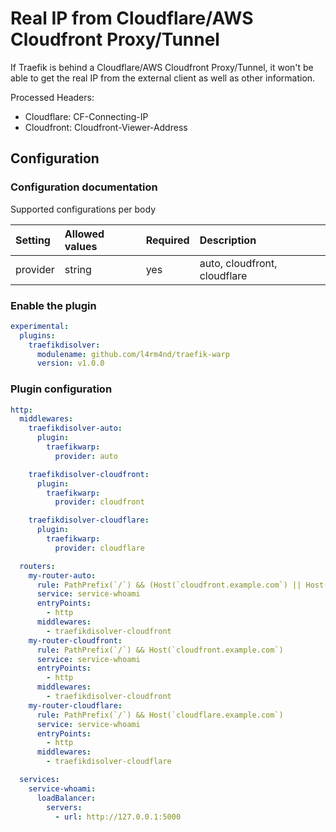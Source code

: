 # Real IP from Cloudflare/AWS Cloudfront Proxy/Tunnel

If Traefik is behind a Cloudflare/AWS Cloudfront Proxy/Tunnel, it won't be able to get the real IP from the external client as well as other information.

Processed Headers:
- Cloudflare: CF-Connecting-IP
- Cloudfront: Cloudfront-Viewer-Address

## Configuration

### Configuration documentation

Supported configurations per body

| Setting             | Allowed values | Required | Description                                         |
| :------------------ | :------------- | :------- | :-------------------------------------------------- |
| provider            | string         | yes      | auto, cloudfront, cloudflare                        |


### Enable the plugin

```yaml
experimental:
  plugins:
    traefikdisolver:
      modulename: github.com/l4rm4nd/traefik-warp
      version: v1.0.0
```

### Plugin configuration

```yaml
http:
  middlewares:
    traefikdisolver-auto:
      plugin:
        traefikwarp:
          provider: auto

    traefikdisolver-cloudfront:
      plugin:
        traefikwarp:
          provider: cloudfront

    traefikdisolver-cloudflare:
      plugin:
        traefikwarp:
          provider: cloudflare

  routers:
    my-router-auto:
      rule: PathPrefix(`/`) && (Host(`cloudfront.example.com`) || Host(`cloudflare.example.com`))
      service: service-whoami
      entryPoints:
        - http
      middlewares:
        - traefikdisolver-cloudfront
    my-router-cloudfront:
      rule: PathPrefix(`/`) && Host(`cloudfront.example.com`)
      service: service-whoami
      entryPoints:
        - http
      middlewares:
        - traefikdisolver-cloudfront
    my-router-cloudflare:
      rule: PathPrefix(`/`) && Host(`cloudflare.example.com`)
      service: service-whoami
      entryPoints:
        - http
      middlewares:
        - traefikdisolver-cloudflare

  services:
    service-whoami:
      loadBalancer:
        servers:
          - url: http://127.0.0.1:5000
```

